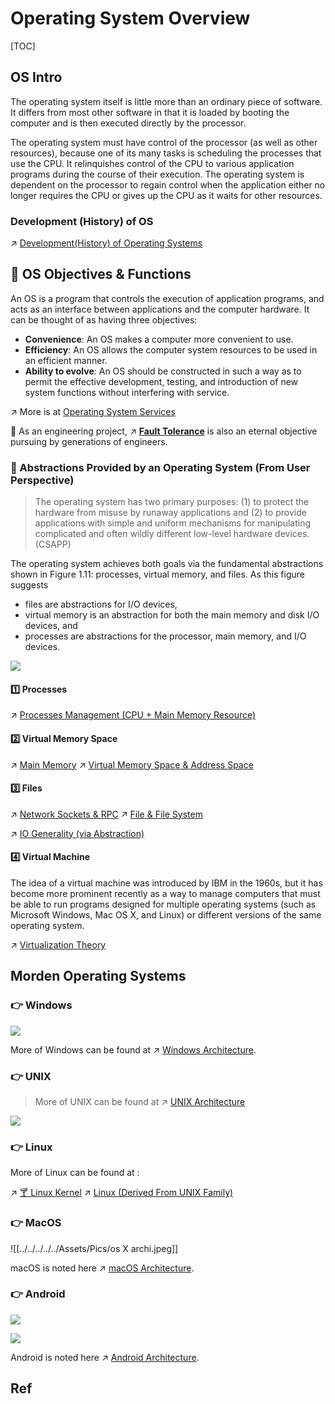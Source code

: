 # Operating System Overview

[TOC]



## OS Intro
The operating system itself is little more than an ordinary piece of software. It differs from most other software in that it is loaded by booting the computer and is then executed directly by the processor. 

The operating system must have control of the processor (as well as other resources), because one of its many tasks is scheduling the processes that use the CPU. It relinquishes control of the CPU to various application programs during the course of their execution. The operating system is dependent on the processor to regain control when the application either no longer requires the CPU or gives up the CPU as it waits for other resources.

### Development (History) of OS
↗ [Development(History) of Operating Systems](Development(History)%20of%20Operating%20Systems.md)



## 🥅 OS Objectives & Functions
An OS is a program that controls the execution of application programs, and acts as an interface between applications and the computer hardware. It can be thought of as having three objectives:
- **Convenience**: An OS makes a computer more convenient to use.  
- **Efficiency**: An OS allows the computer system resources to be used in an efficient manner.
- **Ability to evolve**: An OS should be constructed in such a way as to permit the effective development, testing, and introduction of new system functions without interfering with service.

↗ More is at [Operating System Services](Operating%20System%20Services.md)

🤔 As an engineering project, ↗ **[Fault Tolerance](Fault%20Tolerance.md)** is also an eternal objective pursuing by generations of engineers.


### 🧠 Abstractions Provided by an Operating System (From User Perspective)
> The operating system has two primary purposes: (1) to protect the hardware from misuse by runaway applications and (2) to provide applications with simple and uniform mechanisms for manipulating complicated and often wildly different low-level hardware devices. (CSAPP)

The operating system achieves both goals via the fundamental abstractions shown in Figure 1.11: processes, virtual memory, and files. As this figure suggests
- files are abstractions for I/O devices, 
- virtual memory is an abstraction for both the main memory and disk I/O devices, and 
- processes are abstractions for the processor, main memory, and I/O devices.

![](../../../../../Assets/Pics/Screenshot%202023-10-13%20at%209.33.22PM.png)

#### 1️⃣ Processes
↗ [Processes Management (CPU + Main Memory Resource)](../Processes%20Management%20(CPU%20+%20Main%20Memory%20Resource)/Processes%20Management%20(CPU%20+%20Main%20Memory%20Resource).md)

#### 2️⃣ Virtual Memory Space
↗ [Main Memory](../../Computer%20Architecture/Computer%20Microarchitectures%20(Computer%20Organization)/🧝🏻‍♀️%20von%20Neumann%20Based%20Microarchitecture/Main%20Memory/Main%20Memory.md)
↗ [Virtual Memory Space & Address Space](../Memory%20Management%20(Main%20Memory%20+%20Secondary%20Memory%20Resource)/Virtual%20Memory%20(OS%20Software%20Level)/Virtual%20Memory%20Space%20&%20Address%20Space.md)

#### 3️⃣ Files
↗ [Network Sockets & RPC](../IO%20System/IO%20Generality%20(via%20Abstraction)/🛜%20Network%20Sockets%20&%20RPC/Network%20Sockets%20&%20RPC.md)
↗ [File & File System](../IO%20System/IO%20Generality%20(via%20Abstraction)/File%20&%20File%20System/File%20&%20File%20System.md)

↗ [IO Generality (via Abstraction)](../IO%20System/IO%20Generality%20(via%20Abstraction)/IO%20Generality%20(via%20Abstraction).md)

#### 4️⃣ Virtual Machine
The idea of a virtual machine was introduced by IBM in the 1960s, but it has become more prominent recently as a way to manage computers that must be able to run programs designed for multiple operating systems (such as Microsoft Windows, Mac OS X, and Linux) or different versions of the same operating system.

↗ [Virtualization Theory](../../🚀%20Virtualization%20Theory/Virtualization%20Theory.md)



## Morden Operating Systems
### 👉 Windows
![](../../../../../Assets/Pics/Screenshot%202023-03-02%20at%208.35.31%20PM.png)

More of Windows can be found at ↗ [Windows Architecture](../../../🥷🏼%20Operating%20System%20(Engineering)/Microsoft/Windows/📌%20Windows%20Basics/Windows%20Architecture.md).


### 👉 UNIX
> More of UNIX can be found at ↗ [UNIX Architecture](../../../🥷🏼%20Operating%20System%20(Engineering)/UNIX%20Family/📌%20UNIX%20Basics/UNIX%20Architecture.md)

![](../../../../../Assets/Pics/Screenshot%202023-03-02%20at%2010.06.15%20PM.png)


### 👉 Linux
More of Linux can be found at :

↗ [🍸 Linux Kernel](../../../🥷🏼%20Operating%20System%20(Engineering)/Linux%20(Derived%20From%20UNIX%20Family)/🔩%20Linux%20Kernel/🍸%20Linux%20Kernel.md)
↗ [Linux (Derived From UNIX Family)](../../../🥷🏼%20Operating%20System%20(Engineering)/Linux%20(Derived%20From%20UNIX%20Family)/Linux%20(Derived%20From%20UNIX%20Family).md)


### 👉 MacOS
![[../../../../../Assets/Pics/os X archi.jpeg]]

macOS is noted here ↗ [macOS Architecture](../../../🥷🏼%20Operating%20System%20(Engineering)/Apple/macOS%20(Derived%20From%20UNIX%20Family)/📌%20macOS%20Basics/macOS%20Architecture.md).


### 👉 Android
![](../../../../../Assets/Pics/Screenshot%202023-03-02%20at%2010.01.30%20PM.png)

![](../../../../../Assets/Pics/Screenshot%202023-03-02%20at%2010.05.49%20PM.png)

Android is noted here ↗ [Android Architecture](../../../🥷🏼%20Operating%20System%20(Engineering)/Android%20&%20AOSP/Android%20Architecture/Android%20Architecture.md).



## Ref
[History of UNIX]: https://en.wikipedia.org/wiki/History_of_Unix
[操作系统原理——第2章 操作系统概述]: https://blog.csdn.net/tangkcc/article/details/114852154
